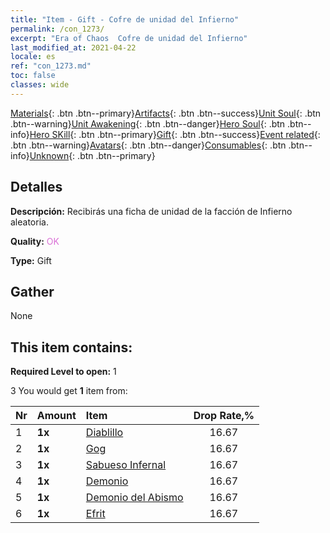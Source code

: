 ```yaml
---
title: "Item - Gift - Cofre de unidad del Infierno"
permalink: /con_1273/
excerpt: "Era of Chaos  Cofre de unidad del Infierno"
last_modified_at: 2021-04-22
locale: es
ref: "con_1273.md"
toc: false
classes: wide
---
```

 [Materials](/ItemsES/){: .btn .btn--primary}[Artifacts](/ItemsES/Artifacts/){: .btn .btn--success}[Unit Soul](/ItemsES/UnitSoul/){: .btn .btn--warning}[Unit Awakening](/ItemsES/UnitAwakening/){: .btn .btn--danger}[Hero Soul](/ItemsES/HeroSoul/){: .btn .btn--info}[Hero SKill](/ItemsES/HeroSkill/){: .btn .btn--primary}[Gift](/ItemsES/Gift/){: .btn .btn--success}[Event related](/ItemsES/Events/){: .btn .btn--warning}[Avatars](/ItemsES/Avatars/){: .btn .btn--danger}[Consumables](/ItemsES/Consumables/){: .btn .btn--info}[Unknown](/ItemsES/Unknown/){: .btn .btn--primary}

## Detalles
 **Descripción:** Recibirás una ficha de unidad de la facción de Infierno aleatoria.

 **Quality:** <span style="color: #DA70D6">OK</span>

 **Type:** Gift

## Gather

  None

## This item contains:

 **Required Level to open:** 1

 3 You would get **1** item  from:

  | Nr | Amount |     Item    | Drop Rate,% |
  |:---|:-------|:------------|:---------:|
  | 1 |  **1x** | [Diablillo](/es/Items/unt_226/) | 16.67 | 
  | 2 |  **1x** | [Gog](/es/Items/unt_227/) | 16.67 | 
  | 3 |  **1x** | [Sabueso Infernal](/es/Items/unt_228/) | 16.67 | 
  | 4 |  **1x** | [Demonio](/es/Items/unt_229/) | 16.67 | 
  | 5 |  **1x** | [Demonio del Abismo](/es/Items/unt_230/) | 16.67 | 
  | 6 |  **1x** | [Efrit](/es/Items/unt_231/) | 16.67 | 
